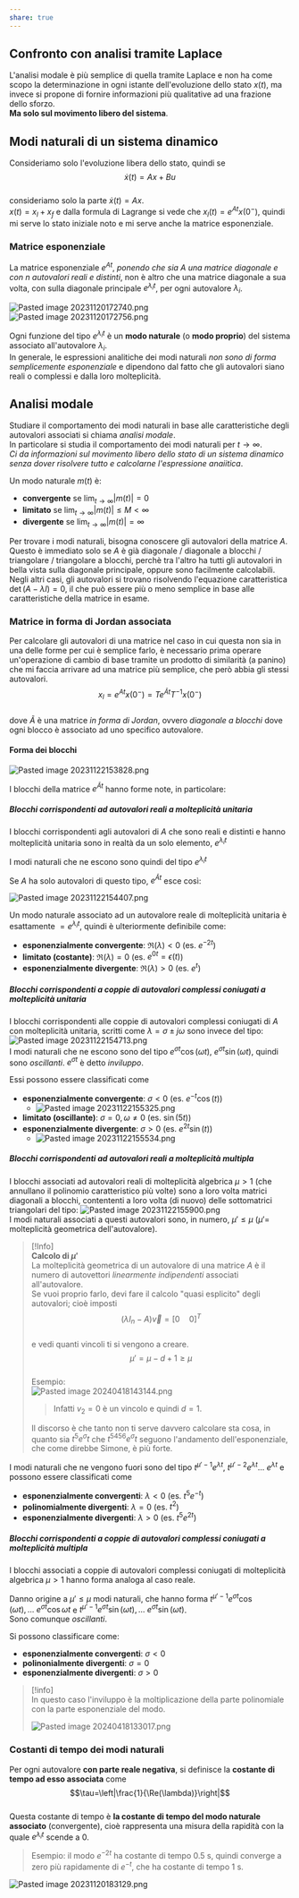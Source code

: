 ```yaml
---  
share: true  
---  
```

## Confronto con analisi tramite Laplace  
L'analisi modale è più semplice di quella tramite Laplace e non ha come scopo la determinazione in ogni istante dell'evoluzione dello stato $x(t)$,  ma invece si propone di fornire informazioni più qualitative ad una frazione dello sforzo.  
**Ma solo sul movimento libero del sistema**.  
## Modi naturali di un sistema dinamico  
Consideriamo solo l'evoluzione libera dello stato, quindi se $$\dot{x}(t)=Ax+Bu$$  
consideriamo solo la parte $\dot{x}(t)=Ax$.   
$x(t)=x_l+x_f$ e dalla formula di Lagrange si vede che $x_l(t)=e^{At}x(0^-)$, quindi mi serve lo stato iniziale noto e mi serve anche la matrice esponenziale.   
### Matrice esponenziale  
La matrice esponenziale $e^{At}$, *ponendo che sia $A$ una matrice diagonale e con $n$ autovalori reali e distinti*, non è altro che una matrice diagonale a sua volta, con sulla diagonale principale $e^{\lambda_it}$, per ogni autovalore $\lambda_i$.  
  
![Pasted image 20231120172740.png](./img/Pasted%20image%2020231120172740.png)  
![Pasted image 20231120172756.png](./img/Pasted%20image%2020231120172756.png)  
  
Ogni funzione del tipo $e^{\lambda_i t}$ è un **modo naturale** (o **modo proprio**) del sistema associato all'autovalore $\lambda_i$.  
In generale, le espressioni analitiche dei modi naturali *non sono di forma semplicemente esponenziale* e dipendono dal fatto che gli autovalori siano reali o complessi e dalla loro molteplicità.  
## Analisi modale  
Studiare il comportamento dei modi naturali in base alle caratteristiche degli autovalori associati si chiama *analisi modale*.  
In particolare si studia il comportamento dei modi naturali per $t\to\infty$.   
*Ci da informazioni sul movimento libero dello stato di un sistema dinamico senza dover risolvere tutto e calcolarne l'espressione anaiitica*.  
  
Un modo naturale $m(t)$ è:  
- **convergente** se $\lim_{t\to\infty}|m(t)|=0$  
- **limitato** se $\lim_{t\to\infty}|m(t)|\le M<\infty$  
- **divergente** se $\lim_{t\to\infty}|m(t)|=\infty$  
  
Per trovare i modi naturali, bisogna conoscere gli autovalori della matrice $A$. Questo è immediato solo se $A$ è già diagonale / diagonale a blocchi / triangolare / triangolare a blocchi, perchè tra l'altro ha tutti gli autovalori in bella vista sulla diagonale principale, oppure sono facilmente calcolabili.  
Negli altri casi, gli autovalori si trovano risolvendo l'equazione caratteristica $\det(A - \lambda I) = 0$, il che può essere più o meno semplice in base alle caratteristiche della matrice in esame.   
### Matrice in forma di Jordan associata  
Per calcolare gli autovalori di una matrice nel caso in cui questa non sia in una delle forme per cui è semplice farlo, è necessario prima operare un'operazione di cambio di base tramite un prodotto di similarità (a panino) che mi faccia arrivare ad una matrice più semplice, che però abbia gli stessi autovalori.  
$$x_l=e^{At}x(0^-)=Te^{\tilde{A}t}T^{-1}x(0^-)$$  
dove $\tilde{A}$ è una matrice *in forma di Jordan*, ovvero *diagonale a blocchi* dove ogni blocco è associato ad uno specifico autovalore.  
#### Forma dei blocchi  
![Pasted image 20231122153828.png](./img/Pasted%20image%2020231122153828.png)  
  
I blocchi della matrice $e^{\tilde{A}t}$ hanno forme note, in particolare:  
##### Blocchi corrispondenti ad autovalori reali a molteplicità unitaria  
I blocchi corrispondenti agli autovalori di $A$ che sono reali e distinti e hanno molteplicità unitaria sono in realtà da un solo elemento, $e^{\lambda_i t}$  
  
I modi naturali che ne escono sono quindi del tipo $e^{\lambda_i t}$  
  
Se $A$ ha solo autovalori di questo tipo, $e^{\tilde{A}t}$ esce così:   
  
![Pasted image 20231122154407.png](./img/Pasted%20image%2020231122154407.png)  
  
Un modo naturale associato ad un autovalore reale di molteplicità unitaria è esattamente $=e^{\lambda_i t}$, quindi è ulteriormente definibile come:  
- **esponenzialmente convergente**: $\Re(\lambda)<0$ (es. $e^{-2t}$)  
- **limitato (costante)**: $\Re(\lambda)=0$ (es. $e^{0t}=\epsilon(t)$)  
- **esponenzialmente divergente**: $\Re(\lambda)>0$ (es. $e^{t}$)   
##### Blocchi corrispondenti a coppie di autovalori complessi coniugati a molteplicità unitaria  
I blocchi corrispondenti alle coppie di autovalori complessi coniugati di $A$ con molteplicità unitaria, scritti come $\lambda=\sigma\pm j\omega$ sono invece del tipo: ![Pasted image 20231122154713.png](./img/Pasted%20image%2020231122154713.png)  
I modi naturali che ne escono sono del tipo $e^{\sigma t}\cos(\omega t)$, $e^{\sigma t}\sin(\omega t)$, quindi sono *oscillanti*. $e^{\sigma t}$ è detto *inviluppo*.  
  
Essi possono essere classificati come  
- **esponenzialmente convergente**: $\sigma<0$ (es. $e^{-t}\cos(t$))  
	- ![Pasted image 20231122155325.png](./img/Pasted%20image%2020231122155325.png)  
- **limitato (oscillante)**: $\sigma=0, \omega\ne0$ (es. $\sin(5t$))  
- **esponenzialmente divergente**: $\sigma>0$ (es. $e^{2t}\sin(t$))  
	- ![Pasted image 20231122155534.png](./img/Pasted%20image%2020231122155534.png)  
##### Blocchi corrispondenti ad autovalori reali a molteplicità multipla  
I blocchi associati ad autovalori reali di molteplicità algebrica $\mu>1$ (che annullano il polinomio caratteristico più volte) sono a loro volta matrici diagonali a blocchi, contententi a loro volta (di nuovo) delle sottomatrici triangolari del tipo: ![Pasted image 20231122155900.png](./img/Pasted%20image%2020231122155900.png)  
I modi naturali associati a questi autovalori sono, in numero, $\mu'\le\mu$ ($\mu'=$ molteplicità geometrica dell'autovalore).  
  
>[!Info]  
>**Calcolo di $\mu'$**  
>La molteplicità geometrica di un autovalore di una matrice $A$ è il numero di autovettori *linearmente indipendenti* associati all'autovalore.  
>Se vuoi proprio farlo, devi fare il calcolo "quasi esplicito" degli autovalori; cioè imposti   
>$$(\lambda I_n-A)\vec{v}=[0\quad0]^T$$  
> e vedi quanti vincoli ti si vengono a creare.  
>$$\mu'=\mu-d+1\ge\mu$$  
>Esempio:   
>![Pasted image 20240418143144.png](./img/Pasted%20image%2020240418143144.png)  
>>Infatti $v_2=0$ è un vincolo e quindi $d=1$.  
>  
>Il discorso è che tanto non ti serve davvero calcolare sta cosa, in quanto sia $t^5e^{\sigma}t$ che $t^{5456}e^{\sigma}t$ seguono l'andamento dell'esponenziale, che come direbbe Simone, è più forte.  
   
I modi naturali che ne vengono fuori sono del tipo $t^{\mu'-1}{e^{\lambda t}},\ t^{\mu'-2}{e^{\lambda t}}...\ {e^{\lambda t}}$ e possono essere classificati come  
- **esponenzialmente convergenti**: $\lambda<0$ (es. $t^5e^{-t}$)  
- **polinomialmente divergenti**: $\lambda=0$ (es. $t^2$)  
- **esponenzialmente divergenti**: $\lambda>0$ (es. $t^5e^{2t}$)  
##### Blocchi corrispondenti a coppie di autovalori complessi coniugati a molteplicità multipla  
I blocchi associati a coppie di autovalori complessi coniugati di molteplicità algebrica $\mu>1$ hanno forma analoga al caso reale.  
  
Danno origine a $\mu'\le\mu$ modi naturali, che hanno forma $t^{\mu'-1}e^{\sigma t}\cos(\omega t),...\ e^{\sigma t}\cos{\omega t}$ e $t^{\mu'-1}e^{\sigma t}\sin(\omega t),...\ e^{\sigma t}\sin(\omega t)$.  
Sono comunque *oscillanti*.  
  
Si possono classificare come:  
- **esponenzialmente convergenti**: $\sigma<0$  
- **polinonialmente divergenti**: $\sigma=0$  
- **esponenzialmente divergenti**: $\sigma>0$  
  
>[!info]  
>In questo caso l'inviluppo è la moltiplicazione della parte polinomiale con la parte esponenziale del modo.  
>  
>![Pasted image 20240418133017.png](./img/Pasted%20image%2020240418133017.png)  
### Costanti di tempo dei modi naturali  
Per ogni autovalore **con parte reale negativa**, si definisce la **costante di tempo ad esso associata** come   
$$\tau=\left|\frac{1}{\Re(\lambda)}\right|$$  
Questa costante di tempo è **la costante di tempo del modo naturale associato** (convergente), cioè rappresenta una misura della rapidità con la quale $e^{\lambda_i t}$ scende a $0$.   
>Esempio: il modo $e^{-2t}$ ha costante di tempo $0.5$ s, quindi converge a zero più rapidamente di $e^{-t}$, che ha costante di tempo $1$ s.  
  
![Pasted image 20231120183129.png](./img/Pasted%20image%2020231120183129.png)